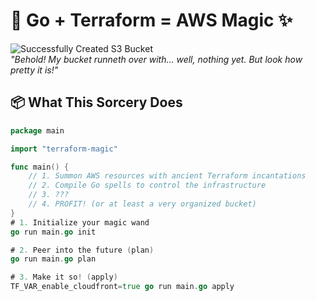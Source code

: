 # 🚀 Go + Terraform = AWS Magic ✨

![Successfully Created S3 Bucket](image.png)  
*"Behold! My bucket runneth over with... well, nothing yet. But look how pretty it is!"*

## 📦 What This Sorcery Does

```go
package main

import "terraform-magic"

func main() {
    // 1. Summon AWS resources with ancient Terraform incantations
    // 2. Compile Go spells to control the infrastructure
    // 3. ???
    // 4. PROFIT! (or at least a very organized bucket)
}
# 1. Initialize your magic wand
go run main.go init

# 2. Peer into the future (plan)
go run main.go plan

# 3. Make it so! (apply)
TF_VAR_enable_cloudfront=true go run main.go apply
